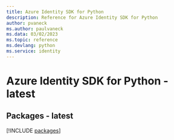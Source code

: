 ```yaml
---
title: Azure Identity SDK for Python
description: Reference for Azure Identity SDK for Python
author: pvaneck
ms.author: paulvaneck
ms.data: 03/02/2023
ms.topic: reference
ms.devlang: python
ms.service: identity
---
```

# Azure Identity SDK for Python - latest
## Packages - latest
[!INCLUDE [packages](identity-index.md)]